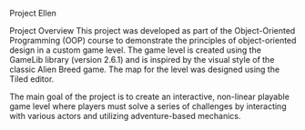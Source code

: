 Project Ellen

Project Overview
This project was developed as part of the Object-Oriented Programming (OOP) course to demonstrate the principles of object-oriented design in a custom game level. The game level is created using the GameLib library (version 2.6.1) and is inspired by the visual style of the classic Alien Breed game. The map for the level was designed using the Tiled editor.

The main goal of the project is to create an interactive, non-linear playable game level where players must solve a series of challenges by interacting with various actors and utilizing adventure-based mechanics.
